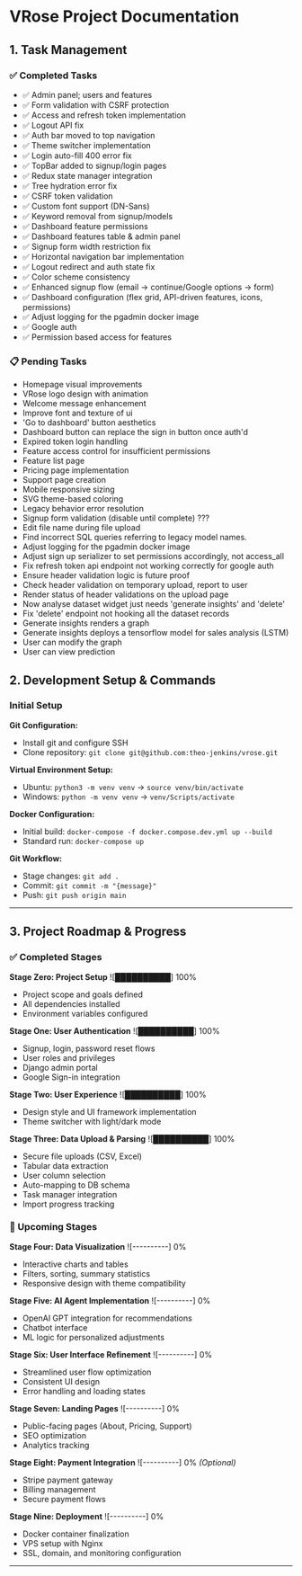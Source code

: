 # VRose Project Documentation

## 1. Task Management

### ✅ Completed Tasks
- ✅ Admin panel; users and features
- ✅ Form validation with CSRF protection
- ✅ Access and refresh token implementation
- ✅ Logout API fix
- ✅ Auth bar moved to top navigation
- ✅ Theme switcher implementation
- ✅ Login auto-fill 400 error fix
- ✅ TopBar added to signup/login pages
- ✅ Redux state manager integration
- ✅ Tree hydration error fix
- ✅ CSRF token validation
- ✅ Custom font support (DN-Sans)
- ✅ Keyword removal from signup/models
- ✅ Dashboard feature permissions
- ✅ Dashboard features table & admin panel
- ✅ Signup form width restriction fix
- ✅ Horizontal navigation bar implementation
- ✅ Logout redirect and auth state fix
- ✅ Color scheme consistency
- ✅ Enhanced signup flow (email → continue/Google options → form)
- ✅ Dashboard configuration (flex grid, API-driven features, icons, permissions)
- ✅ Adjust logging for the pgadmin docker image
- ✅ Google auth
- ✅ Permission based access for features

### 📋 Pending Tasks
- Homepage visual improvements
- VRose logo design with animation
- Welcome message enhancement
- Improve font and texture of ui
- 'Go to dashboard' button aesthetics
- Dashboard button can replace the sign in button once auth'd
- Expired token login handling
- Feature access control for insufficient permissions
- Feature list page
- Pricing page implementation
- Support page creation
- Mobile responsive sizing
- SVG theme-based coloring
- Legacy behavior error resolution
- Signup form validation (disable until complete) ???
- Edit file name during file upload
- Find incorrect SQL queries referring to legacy model names.
- Adjust logging for the pgadmin docker image
- Adjust sign up serializer to set permissions accordingly, not access_all
- Fix refresh token api endpoint not working correctly for google auth
- Ensure header validation logic is future proof
- Check header validation on temporary upload, report to user
- Render status of header validations on the upload page
- Now analyse dataset widget just needs 'generate insights' and 'delete'
- Fix 'delete' endpoint not hooking all the dataset records
- Generate insights renders a graph
- Generate insights deploys a tensorflow model for sales analysis (LSTM)
- User can modify the graph
- User can view prediction

## 2. Development Setup & Commands

### Initial Setup
**Git Configuration:**
- Install git and configure SSH
- Clone repository: `git clone git@github.com:theo-jenkins/vrose.git`

**Virtual Environment Setup:**
- Ubuntu: `python3 -m venv venv` → `source venv/bin/activate`
- Windows: `python -m venv venv` → `venv/Scripts/activate`

**Docker Configuration:**
- Initial build: `docker-compose -f docker.compose.dev.yml up --build`
- Standard run: `docker-compose up`

**Git Workflow:**
- Stage changes: `git add .`
- Commit: `git commit -m "{message}"`
- Push: `git push origin main`

---

## 3. Project Roadmap & Progress

### ✅ Completed Stages

**Stage Zero: Project Setup** ![██████████] 100%
- Project scope and goals defined
- All dependencies installed
- Environment variables configured

**Stage One: User Authentication** ![██████████] 100%
- Signup, login, password reset flows
- User roles and privileges
- Django admin portal
- Google Sign-in integration

**Stage Two: User Experience** ![██████████] 100%
- Design style and UI framework implementation
- Theme switcher with light/dark mode

**Stage Three: Data Upload & Parsing** ![██████████] 100%
- Secure file uploads (CSV, Excel)
- Tabular data extraction
- User column selection
- Auto-mapping to DB schema
- Task manager integration
- Import progress tracking

### 🚧 Upcoming Stages

**Stage Four: Data Visualization** ![----------] 0%
- Interactive charts and tables
- Filters, sorting, summary statistics
- Responsive design with theme compatibility

**Stage Five: AI Agent Implementation** ![----------] 0%
- OpenAI GPT integration for recommendations
- Chatbot interface
- ML logic for personalized adjustments

**Stage Six: User Interface Refinement** ![----------] 0%
- Streamlined user flow optimization
- Consistent UI design
- Error handling and loading states

**Stage Seven: Landing Pages** ![----------] 0%
- Public-facing pages (About, Pricing, Support)
- SEO optimization
- Analytics tracking

**Stage Eight: Payment Integration** ![----------] 0% *(Optional)*
- Stripe payment gateway
- Billing management
- Secure payment flows

**Stage Nine: Deployment** ![----------] 0%
- Docker container finalization
- VPS setup with Nginx
- SSL, domain, and monitoring configuration

---